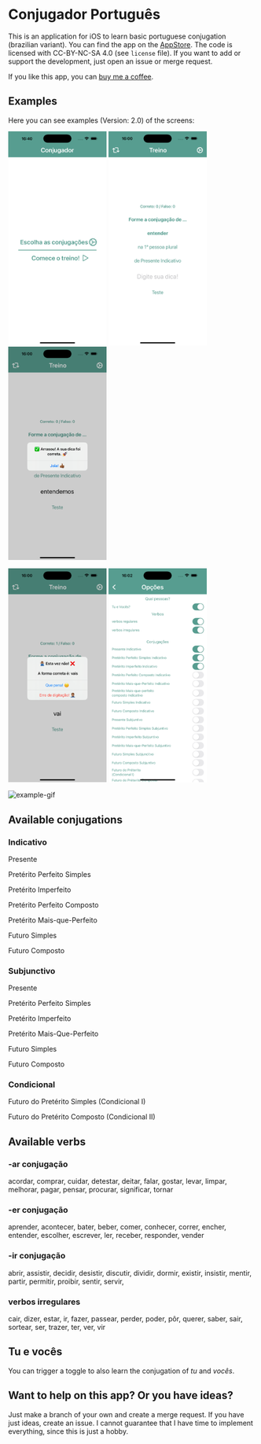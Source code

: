 # Conjugador Português

This is an application for iOS to learn basic portuguese conjugation (brazilian variant). You can find the app on the [AppStore](https://apps.apple.com/de/app/aprender-a-conjuga%C3%A7%C3%A3o/id6479449266). The code is licensed with CC-BY-NC-SA 4.0 (see `license` file). If you want to add or support the development, just open an issue or merge request. 

If you like this app, you can [buy me a coffee](https://buymeacoffee.com/bpkleerw).

## Examples
Here you can see examples (Version: 2.0) of the screens:

<img src="examples/example1.png" alt="example1" width="200"> <img src="examples/example2.png" alt="example1" width="200"> <img src="examples/example3.png" alt="example1" width="200">

<img src="examples/example4.png" alt="example1" width="200">  <img src="examples/example5.png" alt="example1" width="200"> 

<img src="examples/example.gif" alt="example-gif" width="100">

## Available conjugations
### Indicativo
Presente

Pretérito Perfeito Simples

Pretérito Imperfeito

Pretérito Perfeito Composto

Pretérito Mais-que-Perfeito

Futuro Simples

Futuro Composto

### Subjunctivo
Presente

Pretérito Perfeito Simples

Pretérito Imperfeito

Pretérito Mais-Que-Perfeito

Futuro Simples

Futuro Composto

### Condicional
Futuro do Pretérito Simples (Condicional I)

Futuro do Pretérito Composto (Condicional II)


## Available verbs


### -ar conjugação
acordar, comprar, cuidar, detestar, deitar, falar, gostar, levar, limpar, melhorar, pagar, pensar, procurar, significar, tornar

### -er conjugação
aprender, acontecer, bater, beber, comer, conhecer, correr, encher, entender, escolher, escrever, ler, receber, responder, vender

### -ir conjugação
abrir, assistir, decidir, desistir, discutir, dividir, dormir,  existir, insistir, mentir, partir, permitir, proibir, sentir, servir,

### verbos irregulares
cair, dizer, estar, ir, fazer, passear, perder, poder, pôr, querer, saber, sair, sortear, ser, trazer, ter, ver, vir

## Tu e vocês
You can trigger a toggle to also learn the conjugation of *tu* and *vocês*. 

## Want to help on this app? Or you have ideas?
Just make a branch of your own and create a merge request. If you have just ideas, create an issue. I cannot guarantee that I have time to implement everything, since this is just a hobby.
